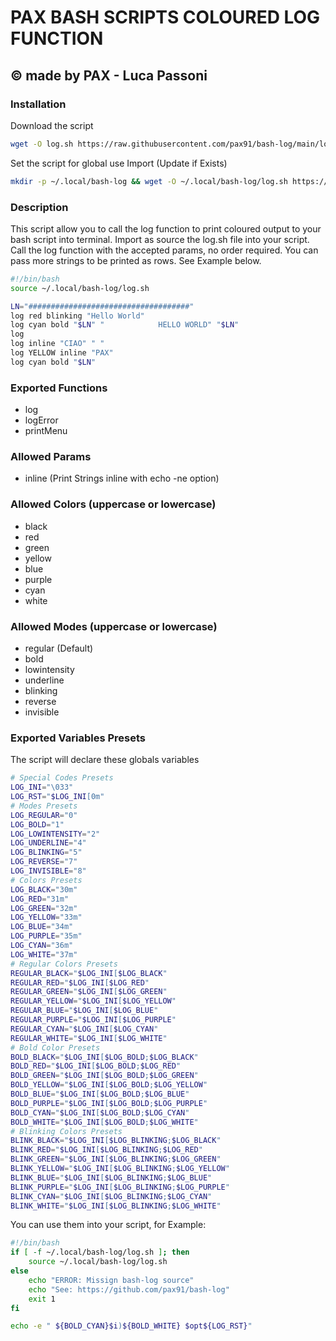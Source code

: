 # PAX BASH SCRIPTS COLOURED LOG FUNCTION
## © made by PAX - Luca Passoni

### Installation
Download the script
```bash
wget -O log.sh https://raw.githubusercontent.com/pax91/bash-log/main/log.sh
```
Set the script for global use Import (Update if Exists)
```bash
mkdir -p ~/.local/bash-log && wget -O ~/.local/bash-log/log.sh https://raw.githubusercontent.com/pax91/bash-log/main/log.sh && chmod +x ~/.local/bash-log/log.sh
```
### Description
This script allow you to call the log function to print coloured output to your bash script into terminal.
Import as source the log.sh file into your script.
Call the log function with the accepted params, no order required.
You can pass more strings to be printed as rows. See Example below.
```bash
#!/bin/bash
source ~/.local/bash-log/log.sh

LN="####################################"
log red blinking "Hello World"
log cyan bold "$LN" "            HELLO WORLD" "$LN"
log 
log inline "CIAO" " "
log YELLOW inline "PAX"
log cyan bold "$LN"
```
### Exported Functions
- log
- logError
- printMenu
### Allowed Params
- inline (Print Strings inline with echo -ne option)
### Allowed Colors (uppercase or lowercase)
- black
- red
- green
- yellow
- blue
- purple
- cyan
- white
### Allowed Modes (uppercase or lowercase)
- regular (Default)
- bold
- lowintensity
- underline
- blinking
- reverse
- invisible
### Exported Variables Presets
The script will declare these globals variables
```bash
# Special Codes Presets
LOG_INI="\033"
LOG_RST="$LOG_INI[0m"
# Modes Presets
LOG_REGULAR="0"
LOG_BOLD="1"
LOG_LOWINTENSITY="2"
LOG_UNDERLINE="4"
LOG_BLINKING="5"
LOG_REVERSE="7"
LOG_INVISIBLE="8"
# Colors Presets
LOG_BLACK="30m"
LOG_RED="31m"
LOG_GREEN="32m"
LOG_YELLOW="33m"
LOG_BLUE="34m"
LOG_PURPLE="35m"
LOG_CYAN="36m"
LOG_WHITE="37m"
# Regular Colors Presets
REGULAR_BLACK="$LOG_INI[$LOG_BLACK"
REGULAR_RED="$LOG_INI[$LOG_RED"
REGULAR_GREEN="$LOG_INI[$LOG_GREEN"
REGULAR_YELLOW="$LOG_INI[$LOG_YELLOW"
REGULAR_BLUE="$LOG_INI[$LOG_BLUE"
REGULAR_PURPLE="$LOG_INI[$LOG_PURPLE"
REGULAR_CYAN="$LOG_INI[$LOG_CYAN"
REGULAR_WHITE="$LOG_INI[$LOG_WHITE"
# Bold Color Presets
BOLD_BLACK="$LOG_INI[$LOG_BOLD;$LOG_BLACK"
BOLD_RED="$LOG_INI[$LOG_BOLD;$LOG_RED"
BOLD_GREEN="$LOG_INI[$LOG_BOLD;$LOG_GREEN"
BOLD_YELLOW="$LOG_INI[$LOG_BOLD;$LOG_YELLOW"
BOLD_BLUE="$LOG_INI[$LOG_BOLD;$LOG_BLUE"
BOLD_PURPLE="$LOG_INI[$LOG_BOLD;$LOG_PURPLE"
BOLD_CYAN="$LOG_INI[$LOG_BOLD;$LOG_CYAN"
BOLD_WHITE="$LOG_INI[$LOG_BOLD;$LOG_WHITE"
# Blinking Colors Presets
BLINK_BLACK="$LOG_INI[$LOG_BLINKING;$LOG_BLACK"
BLINK_RED="$LOG_INI[$LOG_BLINKING;$LOG_RED"
BLINK_GREEN="$LOG_INI[$LOG_BLINKING;$LOG_GREEN"
BLINK_YELLOW="$LOG_INI[$LOG_BLINKING;$LOG_YELLOW"
BLINK_BLUE="$LOG_INI[$LOG_BLINKING;$LOG_BLUE"
BLINK_PURPLE="$LOG_INI[$LOG_BLINKING;$LOG_PURPLE"
BLINK_CYAN="$LOG_INI[$LOG_BLINKING;$LOG_CYAN"
BLINK_WHITE="$LOG_INI[$LOG_BLINKING;$LOG_WHITE"
```
You can use them into your script, for Example:
```bash
#!/bin/bash
if [ -f ~/.local/bash-log/log.sh ]; then
    source ~/.local/bash-log/log.sh
else
    echo "ERROR: Missign bash-log source"
    echo "See: https://github.com/pax91/bash-log"
    exit 1
fi

echo -e " ${BOLD_CYAN}$i)${BOLD_WHITE} $opt${LOG_RST}"  
```